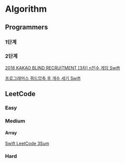 # Algorithm

## Programmers
### 1단계   
### 2단계
[2018 KAKAO BLIND RECRUITMENT [3차] n진수 게임 Swift](https://fomaios.tistory.com/entry/LeetCode-3Sum)    

[프로그래머스 쿼드압축 후 개수 세기 Swift](https://fomaios.tistory.com/entry/%ED%94%84%EB%A1%9C%EA%B7%B8%EB%9E%98%EB%A8%B8%EC%8A%A4-%EC%BF%BC%EB%93%9C%EC%95%95%EC%B6%95-%ED%9B%84-%EA%B0%9C%EC%88%98-%EC%84%B8%EA%B8%B0-Swift)  


## LeetCode 
### Easy   
### Medium   
#### Array   
[Swift LeetCode 3Sum](https://fomaios.tistory.com/entry/LeetCode-3Sum)  
### Hard
